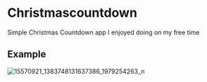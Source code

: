 # Christmascountdown
Simple Christmas Countdown app I enjoyed doing on my free time

## Example

![15570921_1383748131637386_1979254263_n](https://cloud.githubusercontent.com/assets/15813261/21245136/1fcb677c-c321-11e6-9190-d0af477c2c84.png)
